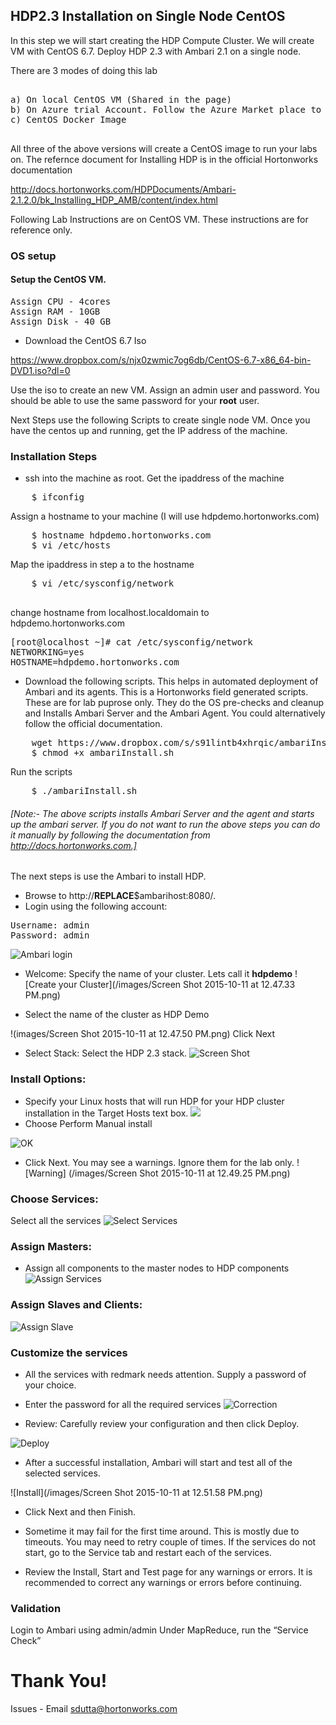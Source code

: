 ## HDP2.3 Installation on Single Node CentOS

In this step we will start creating the HDP Compute Cluster. We will create VM with CentOS 6.7. Deploy HDP 2.3 with Ambari 2.1 on a single node. 

There are 3 modes of doing this lab
<pre>

a) On local CentOS VM (Shared in the page)
b) On Azure trial Account. Follow the Azure Market place to create a Azure VM.
c) CentOS Docker Image

</pre>

All three of the above versions will create a CentOS image to run your labs on. The refernce document for Installing HDP is in the official Hortonworks documentation

http://docs.hortonworks.com/HDPDocuments/Ambari-2.1.2.0/bk_Installing_HDP_AMB/content/index.html

Following Lab Instructions are on CentOS VM. These instructions are for reference only.

### OS setup

#### Setup the CentOS VM.
<pre>
Assign CPU - 4cores
Assign RAM - 10GB
Assign Disk - 40 GB
</pre>

+ Download the CentOS 6.7 Iso

https://www.dropbox.com/s/njx0zwmic7og6db/CentOS-6.7-x86_64-bin-DVD1.iso?dl=0

Use the iso to create an new VM. Assign an admin user and password. You should be able to use the same password for your <b>root</b> user.

Next Steps use the following Scripts to create single node VM. Once you have the centos up and running, get the IP address of the machine.

### Installation Steps

+ ssh into the machine as root. Get the ipaddress of the machine

<pre>
	$ ifconfig
</pre>

Assign a hostname to your machine (I will use hdpdemo.hortonworks.com)
<pre>
	$ hostname hdpdemo.hortonworks.com
	$ vi /etc/hosts
</pre>
Map the ipaddress in step a to the hostname
<pre>
	$ vi /etc/sysconfig/network
	
</pre>	
change hostname from localhost.localdomain to hdpdemo.hortonworks.com
<pre>
[root@localhost ~]# cat /etc/sysconfig/network
NETWORKING=yes
HOSTNAME=hdpdemo.hortonworks.com
</pre>

+ Download the following scripts. This helps in automated deployment of Ambari and its agents. This is a Hortonworks field generated scripts. These are for lab puprose only. They do the OS pre-checks and cleanup and Installs Ambari Server and the Ambari Agent. You could alternatively follow the official documentation.

<pre>
	wget https://www.dropbox.com/s/s91lintb4xhrqic/ambariInstall.sh?dl=0 -O ambariInstall.sh
	$ chmod +x ambariInstall.sh
</pre>

Run the scripts
<pre>
	$ ./ambariInstall.sh
</pre>

###### [Note:- The above scripts installs Ambari Server and the agent and starts up the ambari server. If you do not want to run the above steps you can do it manually by following the documentation from http://docs.hortonworks.com.]

The next steps is use the Ambari to install HDP.

+ Browse to http://__REPLACE__$ambarihost:8080/.
+ Login using the following account:
<pre>
Username: admin
Password: admin
</pre>

![Ambari login](/images/Screen%20Shot%202015-10-11%20at%2012.47.16%20PM.png)

+ Welcome: Specify the name of your cluster. Lets call it <b>hdpdemo</b>
![Create your Cluster](/images/Screen Shot 2015-10-11 at 12.47.33 PM.png)

+ Select the name of the cluster as HDP Demo

!(images/Screen Shot 2015-10-11 at 12.47.50 PM.png)
Click Next

+ Select Stack: Select the HDP 2.3 stack.
![Screen Shot](https://github.com/shivajid/hwx-isilon/blob/master/images/screen1.png)

### Install Options:

+ Specify your Linux hosts that will run HDP for your HDP cluster installation in the Target Hosts text box.
![](/images/Screen%20Shot%202015-10-11%20at%2012.48.24%20PM.png)
+ Choose Perform Manual install

![OK](/images/Screen%20Shot%202015-10-11%20at%2012.48.41%20PM.png)

+ Click Next. You may see a warnings. Ignore them for the lab only.
![Warning] (/images/Screen Shot 2015-10-11 at 12.49.25 PM.png)


### Choose Services: 

Select all the services
![Select Services](/images/Screen%20Shot%202015-10-11%20at%2012.49.50%20PM.png)
### Assign Masters:

+ Assign all components to the master nodes to HDP components
![Assign Services](/images/Screen%20Shot%202015-10-11%20at%2012.50.09%20PM.png)
### Assign Slaves and Clients: 
![Assign Slave](/images/Screen%20Shot%202015-10-11%20at%2012.50.36%20PM.png)



### Customize the services

+ All the services with redmark needs attention. Supply a password of your choice.
+ Enter the password for all the required services
![Correction](/images/Screen%20Shot%202015-10-11%20at%2012.50.49%20PM.png)

+ Review: Carefully review your configuration and then click Deploy.
 
![Deploy](/images/Screen%20Shot%202015-10-11%20at%2012.51.37%20PM.png)

+ After a successful installation, Ambari will start and test all of the selected services.  

![Install](/images/Screen Shot 2015-10-11 at 12.51.58 PM.png)

+ Click Next and then Finish.

+ Sometime it may fail for the first time around. This is mostly due to timeouts. You may need to retry couple of times. If the services do not start, go to the Service tab and restart each of the services.

+ Review the Install, Start and Test page for any warnings or errors. It is recommended to correct any warnings or errors before continuing.

### Validation

Login to Ambari using admin/admin
Under MapReduce, run the “Service Check”


# Thank You!

Issues - Email sdutta@hortonworks.com
